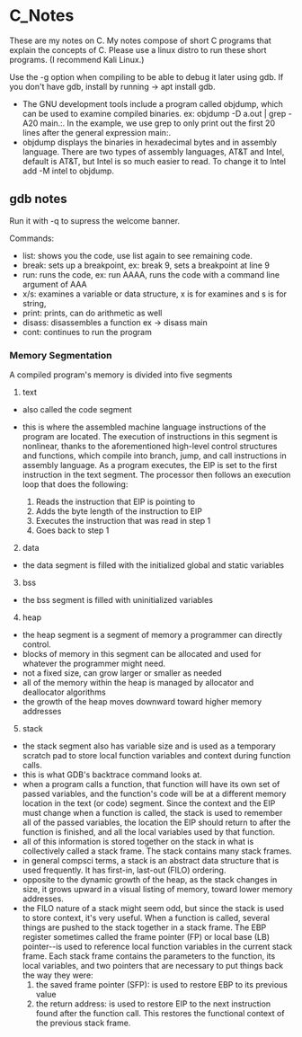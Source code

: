 # C_Notes

These are my notes on C. My notes compose of short C programs that explain
the concepts of C. Please use a linux distro to run these short programs. 
(I recommend Kali Linux.)

Use the -g option when compiling to be able to debug it later using gdb.
If you don't have gdb, install by running -> apt install gdb.

* The GNU development tools include a program called objdump, which can be used to
examine compiled binaries. ex: objdump -D a.out | grep -A20 main.:. In the example,
we use grep to only print out the first 20 lines after the general expression main:.
* objdump displays the binaries in hexadecimal bytes and in assembly language. There are
two types of assembly languages, AT&T and Intel, default is AT&T, but Intel is so much
easier to read. To change it to Intel add -M intel to objdump.

## gdb notes
Run it with -q to supress the welcome banner.

Commands:

* list: shows you the code, use list again to see remaining code.
* break: sets up a breakpoint, ex: break 9, sets a breakpoint at line 9
* run: runs the code, ex: run AAAA, runs the code with a command line argument of AAA
* x/s: examines a variable or data structure, x is for examines and s is for string, 
* print: prints, can do arithmetic as well
* disass: disassembles a function ex -> disass main
* cont: continues to run the program

### Memory Segmentation
A compiled program's memory is divided into five segments
1. text
 * also called the code segment
 * this is where the assembled machine language instructions of the program are
   located. The execution of instructions in this segment is nonlinear, thanks to    the aforementioned high-level control structures and functions, which compile
   into branch, jump, and call instructions in assembly language. As a program
   executes, the EIP is set to the first instruction in the text segment. The
   processor then follows an execution loop that does the following:
   
   1. Reads the instruction that EIP is pointing to
   2. Adds the byte length of the instruction to EIP
   3. Executes the instruction that was read in step 1
   4. Goes back to step 1
2. data
 * the data segment is filled with the initialized global and static variables
3. bss
 * the bss segment is filled with  uninitialized variables
4. heap
 * the heap segment is a segment of memory a programmer can directly control.
 * blocks of memory in this segment can be allocated and used for whatever the
   programmer might need.
 * not a fixed size, can grow larger or smaller as needed
 * all of the memory within the heap is managed by allocator and deallocator
   algorithms
 * the growth of the heap moves downward toward higher memory addresses
5. stack
 * the stack segment also has variable size and is used as a temporary scratch
   pad to store local function variables and context during function calls.
 * this is what GDB's backtrace command looks at.
 * when a program calls a function, that function will have its own set of
   passed variables, and the function's code will be at a different memory
   location in the text (or code) segment. Since the context and the EIP must
   change when a function is called, the stack is used to remember all of the
   passed variables, the location the EIP should return to after the function
   is finished, and all the local variables used by that function.
 * all of this information is stored together on the stack in what is
   collectively called a stack frame. The stack contains many stack frames.
 * in general compsci terms, a stack is an abstract data structure that is used
   frequently. It has first-in, last-out (FILO) ordering.
 * opposite to the dynamic growth of the heap, as the stack changes in size, it
   grows upward in a visual listing of memory, toward lower memory addresses.
 * the FILO nature of a stack might seem odd, but since the stack is used to
   store context, it's very useful. When a function is called, several things 
   are pushed to the stack together in a stack frame. The EBP register
   sometimes called the frame pointer (FP) or local base (LB) pointer--is used
   to reference local function variables in the current stack frame. Each stack
   frame contains the parameters to the function, its local variables, and two
   pointers that are necessary to put things back the way they were:
   1. the saved frame pointer (SFP): is used to restore EBP to its previous 
      value
   2. the return address: is used to restore EIP to the next instruction found
      after the function call. This restores the functional context of the
      previous stack frame.
